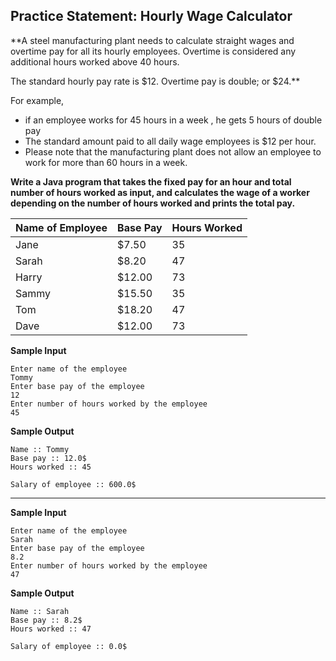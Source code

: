 ## Practice Statement: Hourly Wage Calculator

**A steel manufacturing plant needs to calculate straight wages and overtime pay for all its hourly employees. Overtime is considered any additional hours worked above 40 hours. 

The standard hourly pay rate is $12. Overtime pay is double; or $24.**

For example, 
- if an employee works for 45 hours in a week , he gets 5 hours of double pay
- The standard amount paid to all daily wage employees is $12 per hour.
- Please note that the manufacturing plant does not allow an employee to work for more than 60 hours in a week.

**Write a Java program that takes the fixed pay for an hour and total number of hours worked as input, and calculates the wage of a worker depending on the number of hours worked and prints the total pay.**

|Name of Employee |  Base Pay | Hours Worked|
|------|-----|-----|
|Jane| $7.50 |35|
|Sarah|$8.20 | 47|
|Harry | $12.00 |73|
|Sammy  |$15.50 |35|
|Tom   |$18.20|47|
|Dave  | $12.00|73|

**Sample Input**

    Enter name of the employee
    Tommy
    Enter base pay of the employee
    12
    Enter number of hours worked by the employee
    45

**Sample Output**

    Name :: Tommy
    Base pay :: 12.0$
    Hours worked :: 45

    Salary of employee :: 600.0$
--------------------------------------------------------

**Sample Input**

    Enter name of the employee
    Sarah
    Enter base pay of the employee
    8.2
    Enter number of hours worked by the employee
    47

**Sample Output**

    Name :: Sarah
    Base pay :: 8.2$
    Hours worked :: 47

    Salary of employee :: 0.0$
